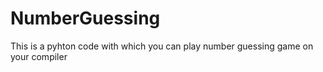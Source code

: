 # NumberGuessing
This is a pyhton code with which you can play number guessing game on your compiler
